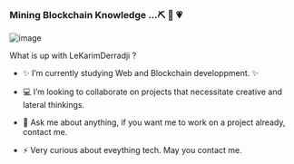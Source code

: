 ### Mining Blockchain Knowledge ...⛏️  👋 :heartpulse:
![image](https://external-content.duckduckgo.com/iu/?u=https%3A%2F%2F68.media.tumblr.com%2F5de0d676f0e43973cd0171165e2cfadf%2Ftumblr_n7n8lqwzQ41sdqpmho1_500.png&f=1&nofb=1)

What is up with LeKarimDerradji ? 

- :sparkles: I’m currently studying Web and Blockchain developpment. :sparkles:

-  :computer: I’m looking to collaborate on projects that necessitate creative and lateral thinkings.

- 💬 Ask me about anything, if you want me to work on a project already, contact me. 

- ⚡ Very curious about eveything tech. May you contact me.

